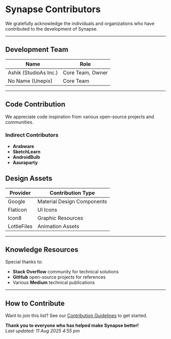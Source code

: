 # Synapse Contributors

We gratefully acknowledge the individuals and organizations who have contributed to the development of Synapse.

---

## Development Team

| Name       | Role                          |
|-------------------|-------------------------------|
| Ashik (StudioAs Inc.)            | Core Team, Owner             |
| No Name (Unepix)       | Core Team |

---

## Code Contribution
We appreciate code inspiration from various open-source projects and communities.

### Indirect Contributors

- **Arabware**  
- **SketchLearn**  
- **AndroidBulb**  
- **Aauraparty**  

## Design Assets

| Provider          | Contribution Type            |
|-------------------|------------------------------|
| Google            | Material Design Components   |
| Flaticon          | UI Icons                     |
| Icon8             | Graphic Resources            |
| LottieFiles       | Animation Assets             |

---

## Knowledge Resources

Special thanks to:
- **Stack Overflow** community for technical solutions
- **GitHub** open-source projects for references
- Various **Medium** technical publications

---

## How to Contribute

Want to join this list? See our [Contribution Guidelines](CONTRIBUTING.md) to get started.

**Thank you to everyone who has helped make Synapse better!**  
*Last updated: 11 Aug 2025 4:55 pm*